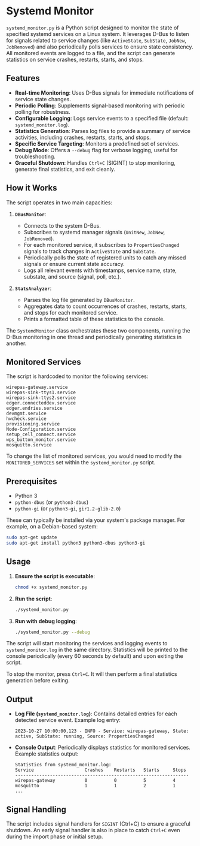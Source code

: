 # Systemd Monitor

`systemd_monitor.py` is a Python script designed to monitor the state of specified systemd services on a Linux system. It leverages D-Bus to listen for signals related to service changes (like `ActiveState`, `SubState`, `JobNew`, `JobRemoved`) and also periodically polls services to ensure state consistency. All monitored events are logged to a file, and the script can generate statistics on service crashes, restarts, starts, and stops.

## Features

*   **Real-time Monitoring**: Uses D-Bus signals for immediate notifications of service state changes.
*   **Periodic Polling**: Supplements signal-based monitoring with periodic polling for robustness.
*   **Configurable Logging**: Logs service events to a specified file (default: `systemd_monitor.log`).
*   **Statistics Generation**: Parses log files to provide a summary of service activities, including crashes, restarts, starts, and stops.
*   **Specific Service Targeting**: Monitors a predefined set of services.
*   **Debug Mode**: Offers a `--debug` flag for verbose logging, useful for troubleshooting.
*   **Graceful Shutdown**: Handles `Ctrl+C` (SIGINT) to stop monitoring, generate final statistics, and exit cleanly.

## How it Works

The script operates in two main capacities:

1.  **`DBusMonitor`**:
    *   Connects to the system D-Bus.
    *   Subscribes to systemd manager signals (`UnitNew`, `JobNew`, `JobRemoved`).
    *   For each monitored service, it subscribes to `PropertiesChanged` signals to track changes in `ActiveState` and `SubState`.
    *   Periodically polls the state of registered units to catch any missed signals or ensure current state accuracy.
    *   Logs all relevant events with timestamps, service name, state, substate, and source (signal, poll, etc.).

2.  **`StatsAnalyzer`**:
    *   Parses the log file generated by `DBusMonitor`.
    *   Aggregates data to count occurrences of crashes, restarts, starts, and stops for each monitored service.
    *   Prints a formatted table of these statistics to the console.

The `SystemdMonitor` class orchestrates these two components, running the D-Bus monitoring in one thread and periodically generating statistics in another.

## Monitored Services

The script is hardcoded to monitor the following services:

```
wirepas-gateway.service
wirepas-sink-ttys1.service
wirepas-sink-ttys2.service
edger.connecteddev.service
edger.endries.service
devmgmt.service
hwcheck.service
provisioning.service
Node-Configuration.service
setup_cell_connect.service
wps_button_monitor.service
mosquitto.service
```

To change the list of monitored services, you would need to modify the `MONITORED_SERVICES` set within the `systemd_monitor.py` script.

## Prerequisites

*   Python 3
*   `python-dbus` (or `python3-dbus`)
*   `python-gi` (or `python3-gi`, `gir1.2-glib-2.0`)

These can typically be installed via your system's package manager. For example, on a Debian-based system:
```bash
sudo apt-get update
sudo apt-get install python3 python3-dbus python3-gi
```

## Usage

1.  **Ensure the script is executable**:
    ```bash
    chmod +x systemd_monitor.py
    ```

2.  **Run the script**:
    ```bash
    ./systemd_monitor.py
    ```

3.  **Run with debug logging**:
    ```bash
    ./systemd_monitor.py --debug
    ```

The script will start monitoring the services and logging events to `systemd_monitor.log` in the same directory. Statistics will be printed to the console periodically (every 60 seconds by default) and upon exiting the script.

To stop the monitor, press `Ctrl+C`. It will then perform a final statistics generation before exiting.

## Output

*   **Log File (`systemd_monitor.log`)**: Contains detailed entries for each detected service event.
    Example log entry:
    ```
    2023-10-27 10:00:00,123 - INFO - Service: wirepas-gateway, State: active, SubState: running, Source: PropertiesChanged
    ```
*   **Console Output**: Periodically displays statistics for monitored services.
    Example statistics output:
    ```
    Statistics from systemd_monitor.log:
    Service                   Crashes    Restarts   Starts     Stops
    -----------------------------------------------------------------
    wirepas-gateway           0          0          5          4
    mosquitto                 1          1          2          1
    ...
    ```

## Signal Handling

The script includes signal handlers for `SIGINT` (Ctrl+C) to ensure a graceful shutdown. An early signal handler is also in place to catch `Ctrl+C` even during the import phase or initial setup.
